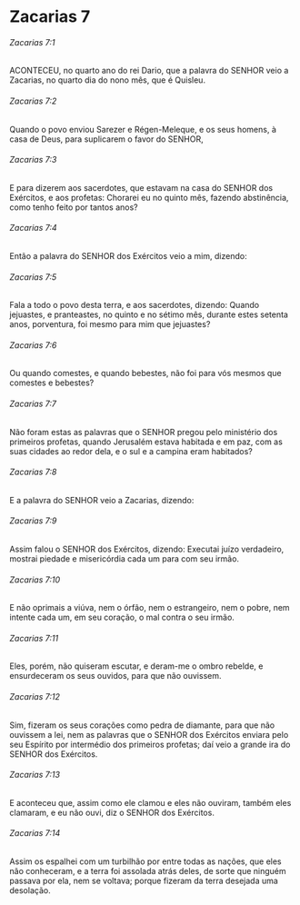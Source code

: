 # Zacarias 7

###### Zacarias 7:1

ACONTECEU, no quarto ano do rei Dario, que a palavra do SENHOR veio a Zacarias, no quarto dia do nono mês, que é Quisleu.

###### Zacarias 7:2

Quando o povo enviou Sarezer e Régen-Meleque, e os seus homens, à casa de Deus, para suplicarem o favor do SENHOR,

###### Zacarias 7:3

E para dizerem aos sacerdotes, que estavam na casa do SENHOR dos Exércitos, e aos profetas: Chorarei eu no quinto mês, fazendo abstinência, como tenho feito por tantos anos?

###### Zacarias 7:4

Então a palavra do SENHOR dos Exércitos veio a mim, dizendo:

###### Zacarias 7:5

Fala a todo o povo desta terra, e aos sacerdotes, dizendo: Quando jejuastes, e pranteastes, no quinto e no sétimo mês, durante estes setenta anos, porventura, foi mesmo para mim que jejuastes?

###### Zacarias 7:6

Ou quando comestes, e quando bebestes, não foi para vós mesmos que comestes e bebestes?

###### Zacarias 7:7

Não foram estas as palavras que o SENHOR pregou pelo ministério dos primeiros profetas, quando Jerusalém estava habitada e em paz, com as suas cidades ao redor dela, e o sul e a campina eram habitados?

###### Zacarias 7:8

E a palavra do SENHOR veio a Zacarias, dizendo:

###### Zacarias 7:9

Assim falou o SENHOR dos Exércitos, dizendo: Executai juízo verdadeiro, mostrai piedade e misericórdia cada um para com seu irmão.

###### Zacarias 7:10

E não oprimais a viúva, nem o órfão, nem o estrangeiro, nem o pobre, nem intente cada um, em seu coração, o mal contra o seu irmão.

###### Zacarias 7:11

Eles, porém, não quiseram escutar, e deram-me o ombro rebelde, e ensurdeceram os seus ouvidos, para que não ouvissem.

###### Zacarias 7:12

Sim, fizeram os seus corações como pedra de diamante, para que não ouvissem a lei, nem as palavras que o SENHOR dos Exércitos enviara pelo seu Espírito por intermédio dos primeiros profetas; daí veio a grande ira do SENHOR dos Exércitos.

###### Zacarias 7:13

E aconteceu que, assim como ele clamou e eles não ouviram, também eles clamaram, e eu não ouvi, diz o SENHOR dos Exércitos.

###### Zacarias 7:14

Assim os espalhei com um turbilhão por entre todas as nações, que eles não conheceram, e a terra foi assolada atrás deles, de sorte que ninguém passava por ela, nem se voltava; porque fizeram da terra desejada uma desolação.

